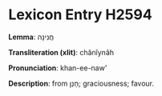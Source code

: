 # Lexicon Entry H2594

**Lemma**: חֲנִינָה

**Transliteration (xlit)**: chănîynâh

**Pronunciation**: khan-ee-naw'

**Description**:
from חָנַן; graciousness; favour.
